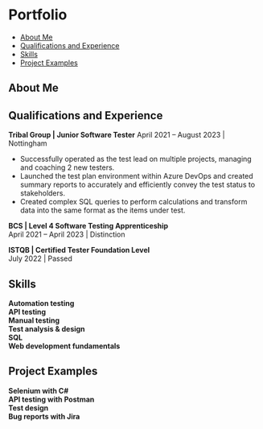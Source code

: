 # Portfolio
- [About Me](#about-me)
- [Qualifications and Experience](#qualifications-and-experience)
- [Skills](#skills)
- [Project Examples](#project-examples)
## About Me

## Qualifications and Experience
**Tribal Group | Junior Software Tester**
April 2021 – August 2023 | Nottingham
- Successfully operated as the test lead on multiple projects, managing and coaching 2 new testers.
- Launched the test plan environment within Azure DevOps and created summary reports to accurately and efficiently convey the test status to stakeholders.
- Created complex SQL queries to perform calculations and transform data into the same format as the items under test.

**BCS | Level 4 Software Testing Apprenticeship**    
April 2021 – April 2023 | Distinction  

**ISTQB | Certified Tester Foundation Level**   
July 2022 | Passed

## Skills 
**Automation testing**   
**API testing**   
**Manual testing**   
**Test analysis & design**   
**SQL**   
**Web development fundamentals**

## Project Examples
**Selenium with C#**   
**API testing with Postman**   
**Test design**   
**Bug reports with Jira**
